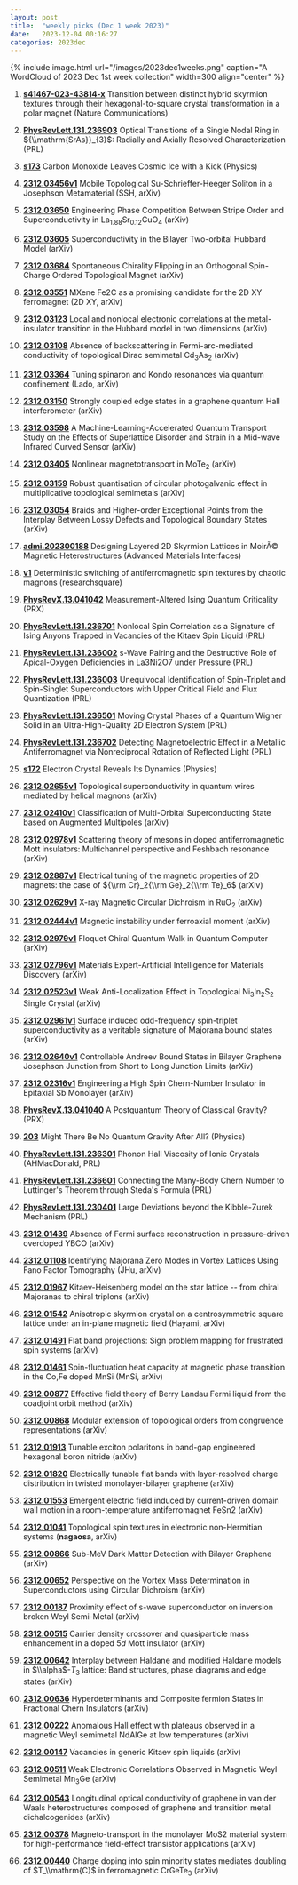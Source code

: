```yaml
---
layout: post
title:  "weekly picks (Dec 1 week 2023)"
date:   2023-12-04 00:16:27
categories: 2023dec
---
```



{% include image.html url="/images/2023dec1weeks.png" caption="A WordCloud of 2023 Dec 1st week collection" width=300 align="center" %}



1. **[s41467-023-43814-x](https://www.nature.com/articles/s41467-023-43814-x)** Transition between distinct hybrid skyrmion textures through their hexagonal-to-square crystal transformation in a polar magnet (Nature Communications)


1. **[PhysRevLett.131.236903](https://link.aps.org/doi/10.1103/PhysRevLett.131.236903)** Optical Transitions of a Single Nodal Ring in ${\\mathrm{SrAs}}_{3}$: Radially and Axially Resolved Characterization (PRL)

1. **[s173](https://physics.aps.org/articles/v16/s173)** Carbon Monoxide Leaves Cosmic Ice with a Kick (Physics)




1. **[2312.03456v1](https://arxiv.org/abs/2312.03456v1)** Mobile Topological Su-Schrieffer-Heeger Soliton in a Josephson Metamaterial (SSH, arXiv)

1. **[2312.03650](http://arxiv.org/abs/2312.03650)** Engineering Phase Competition Between Stripe Order and Superconductivity in La$_{1.88}$Sr$_{0.12}$CuO$_4$ (arXiv)

1. **[2312.03605](http://arxiv.org/abs/2312.03605)** Superconductivity in the Bilayer Two-orbital Hubbard Model (arXiv)

1. **[2312.03684](http://arxiv.org/abs/2312.03684)** Spontaneous Chirality Flipping in an Orthogonal Spin-Charge Ordered Topological Magnet (arXiv)

1. **[2312.03551](http://arxiv.org/abs/2312.03551)** MXene Fe2C as a promising candidate for the 2D XY ferromagnet (2D XY, arXiv)

1. **[2312.03123](http://arxiv.org/abs/2312.03123)** Local and nonlocal electronic correlations at the metal-insulator transition in the Hubbard model in two dimensions (arXiv)

1. **[2312.03108](http://arxiv.org/abs/2312.03108)** Absence of backscattering in Fermi-arc-mediated conductivity of topological Dirac semimetal Cd$_{3}$As$_{2}$ (arXiv)

1. **[2312.03364](http://arxiv.org/abs/2312.03364)** Tuning spinaron and Kondo resonances via quantum confinement (Lado, arXiv)

1. **[2312.03150](http://arxiv.org/abs/2312.03150)** Strongly coupled edge states in a graphene quantum Hall interferometer (arXiv)

1. **[2312.03598](http://arxiv.org/abs/2312.03598)** A Machine-Learning-Accelerated Quantum Transport Study on the Effects of Superlattice Disorder and Strain in a Mid-wave Infrared Curved Sensor (arXiv)

1. **[2312.03405](http://arxiv.org/abs/2312.03405)** Nonlinear magnetotransport in MoTe${}_2$ (arXiv)

1. **[2312.03159](http://arxiv.org/abs/2312.03159)** Robust quantisation of circular photogalvanic effect in multiplicative topological semimetals (arXiv)

1. **[2312.03054](http://arxiv.org/abs/2312.03054)** Braids and Higher-order Exceptional Points from the Interplay Between Lossy Defects and Topological Boundary States (arXiv)



1. **[admi.202300188](https://onlinelibrary.wiley.com/doi/abs/10.1002/admi.202300188)** Designing Layered 2D Skyrmion Lattices in MoirÃ© Magnetic Heterostructures (Advanced Materials Interfaces)

1. **[v1](https://www.researchsquare.com/article/rs-2839142/v1)** Deterministic switching of antiferromagnetic spin textures by chaotic magnons (researchsquare)

1. **[PhysRevX.13.041042](https://link.aps.org/doi/10.1103/PhysRevX.13.041042)** Measurement-Altered Ising Quantum Criticality (PRX)

1. **[PhysRevLett.131.236701](https://link.aps.org/doi/10.1103/PhysRevLett.131.236701)** Nonlocal Spin Correlation as a Signature of Ising Anyons Trapped in Vacancies of the Kitaev Spin Liquid (PRL)

1. **[PhysRevLett.131.236002](https://link.aps.org/doi/10.1103/PhysRevLett.131.236002)** s-Wave Pairing and the Destructive Role of Apical-Oxygen Deficiencies in La3Ni2O7 under Pressure (PRL)

1. **[PhysRevLett.131.236003](https://link.aps.org/doi/10.1103/PhysRevLett.131.236003)** Unequivocal Identification of Spin-Triplet and Spin-Singlet Superconductors with Upper Critical Field and Flux Quantization (PRL)

1. **[PhysRevLett.131.236501](https://link.aps.org/doi/10.1103/PhysRevLett.131.236501)** Moving Crystal Phases of a Quantum Wigner Solid in an Ultra-High-Quality 2D Electron System (PRL)

1. **[PhysRevLett.131.236702](https://link.aps.org/doi/10.1103/PhysRevLett.131.236702)** Detecting Magnetoelectric Effect in a Metallic Antiferromagnet via Nonreciprocal Rotation of Reflected Light (PRL)

1. **[s172](https://physics.aps.org/articles/v16/s172)** Electron Crystal Reveals Its Dynamics (Physics)




1. **[2312.02655v1](https://arxiv.org/abs/2312.02655v1)** Topological superconductivity in quantum wires mediated by helical magnons (arXiv)

1. **[2312.02410v1](https://arxiv.org/abs/2312.02410v1)** Classification of Multi-Orbital Superconducting State based on Augmented Multipoles (arXiv)

1. **[2312.02978v1](https://arxiv.org/abs/2312.02978v1)** Scattering theory of mesons in doped antiferromagnetic Mott insulators: Multichannel perspective and Feshbach resonance (arXiv)

1. **[2312.02887v1](https://arxiv.org/abs/2312.02887v1)** Electrical tuning of the magnetic properties of 2D magnets: the case of ${\\rm Cr}_2{\\rm Ge}_2{\\rm Te}_6$ (arXiv)

1. **[2312.02629v1](https://arxiv.org/abs/2312.02629v1)** X-ray Magnetic Circular Dichroism in RuO$_2$ (arXiv)

1. **[2312.02444v1](https://arxiv.org/abs/2312.02444v1)** Magnetic instability under ferroaxial moment (arXiv)

1. **[2312.02979v1](https://arxiv.org/abs/2312.02979v1)** Floquet Chiral Quantum Walk in Quantum Computer (arXiv)

1. **[2312.02796v1](https://arxiv.org/abs/2312.02796v1)** Materials Expert-Artificial Intelligence for Materials Discovery (arXiv)

1. **[2312.02523v1](https://arxiv.org/abs/2312.02523v1)** Weak Anti-Localization Effect in Topological Ni$_3$In$_2$S$_2$ Single Crystal (arXiv)

1. **[2312.02961v1](https://arxiv.org/abs/2312.02961v1)** Surface induced odd-frequency spin-triplet superconductivity as a veritable signature of Majorana bound states (arXiv)

1. **[2312.02640v1](https://arxiv.org/abs/2312.02640v1)** Controllable Andreev Bound States in Bilayer Graphene Josephson Junction from Short to Long Junction Limits (arXiv)

1. **[2312.02316v1](https://arxiv.org/abs/2312.02316v1)** Engineering a High Spin Chern-Number Insulator in Epitaxial Sb Monolayer (arXiv)




1. **[PhysRevX.13.041040](https://link.aps.org/doi/10.1103/PhysRevX.13.041040)** A Postquantum Theory of Classical Gravity? (PRX)

1. **[203](https://physics.aps.org/articles/v16/203)** Might There Be No Quantum Gravity After All? (Physics)

1. **[PhysRevLett.131.236301](https://link.aps.org/doi/10.1103/PhysRevLett.131.236301)** Phonon Hall Viscosity of Ionic Crystals (AHMacDonald, PRL)

1. **[PhysRevLett.131.236601](https://link.aps.org/doi/10.1103/PhysRevLett.131.236601)** Connecting the Many-Body Chern Number to Luttinger's Theorem through Steda's Formula (PRL)

1. **[PhysRevLett.131.230401](https://link.aps.org/doi/10.1103/PhysRevLett.131.230401)** Large Deviations beyond the Kibble-Zurek Mechanism (PRL)




1. **[2312.01439](http://arxiv.org/abs/2312.01439)** Absence of Fermi surface reconstruction in pressure-driven overdoped YBCO (arXiv)

1. **[2312.01108](http://arxiv.org/abs/2312.01108)** Identifying Majorana Zero Modes in Vortex Lattices Using Fano Factor Tomography (JHu, arXiv)

1. **[2312.01967](http://arxiv.org/abs/2312.01967)** Kitaev-Heisenberg model on the star lattice -- from chiral Majoranas to chiral triplons (arXiv)

1. **[2312.01542](http://arxiv.org/abs/2312.01542)** Anisotropic skyrmion crystal on a centrosymmetric square lattice under an in-plane magnetic field (Hayami, arXiv)

1. **[2312.01491](http://arxiv.org/abs/2312.01491)** Flat band projections: Sign problem mapping for frustrated spin systems (arXiv)

1. **[2312.01461](http://arxiv.org/abs/2312.01461)** Spin-fluctuation heat capacity at magnetic phase transition in the Co,Fe doped MnSi (MnSi, arXiv)

1. **[2312.00877](http://arxiv.org/abs/2312.00877)** Effective field theory of Berry Landau Fermi liquid from the coadjoint orbit method (arXiv)

1. **[2312.00868](http://arxiv.org/abs/2312.00868)** Modular extension of topological orders from congruence representations (arXiv)

1. **[2312.01913](http://arxiv.org/abs/2312.01913)** Tunable exciton polaritons in band-gap engineered hexagonal boron nitride (arXiv)

1. **[2312.01820](http://arxiv.org/abs/2312.01820)** Electrically tunable flat bands with layer-resolved charge distribution in twisted monolayer-bilayer graphene (arXiv)

1. **[2312.01553](http://arxiv.org/abs/2312.01553)** Emergent electric field induced by current-driven domain wall motion in a room-temperature antiferromagnet FeSn2 (arXiv)

1. **[2312.01041](http://arxiv.org/abs/2312.01041)** Topological spin textures in electronic non-Hermitian systems (**nagaosa**, arXiv)

1. **[2312.00866](http://arxiv.org/abs/2312.00866)** Sub-MeV Dark Matter Detection with Bilayer Graphene (arXiv)


1. **[2312.00652](http://arxiv.org/abs/2312.00652)** Perspective on the Vortex Mass Determination in Superconductors using Circular Dichroism (arXiv)

1. **[2312.00187](http://arxiv.org/abs/2312.00187)** Proximity effect of s-wave superconductor on inversion broken Weyl Semi-Metal (arXiv)

1. **[2312.00515](http://arxiv.org/abs/2312.00515)** Carrier density crossover and quasiparticle mass enhancement in a doped 5$d$ Mott insulator (arXiv)

1. **[2312.00642](http://arxiv.org/abs/2312.00642)** Interplay between Haldane and modified Haldane models in $\\alpha$-$T_{3}$ lattice: Band structures, phase diagrams and edge states (arXiv)

1. **[2312.00636](http://arxiv.org/abs/2312.00636)** Hyperdeterminants and Composite fermion States in Fractional Chern Insulators (arXiv)

1. **[2312.00222](http://arxiv.org/abs/2312.00222)** Anomalous Hall effect with plateaus observed in a magnetic Weyl semimetal NdAlGe at low temperatures (arXiv)

1. **[2312.00147](http://arxiv.org/abs/2312.00147)** Vacancies in generic Kitaev spin liquids (arXiv)

1. **[2312.00511](http://arxiv.org/abs/2312.00511)** Weak Electronic Correlations Observed in Magnetic Weyl Semimetal Mn$_3$Ge (arXiv)

1. **[2312.00543](http://arxiv.org/abs/2312.00543)** Longitudinal optical conductivity of graphene in van der Waals heterostructures composed of graphene and transition metal dichalcogenides (arXiv)

1. **[2312.00378](http://arxiv.org/abs/2312.00378)** Magneto-transport in the monolayer MoS2 material system for high-performance field-effect transistor applications (arXiv)

1. **[2312.00440](http://arxiv.org/abs/2312.00440)** Charge doping into spin minority states mediates doubling of $T_\\mathrm{C}$ in ferromagnetic CrGeTe$_3$ (arXiv)
